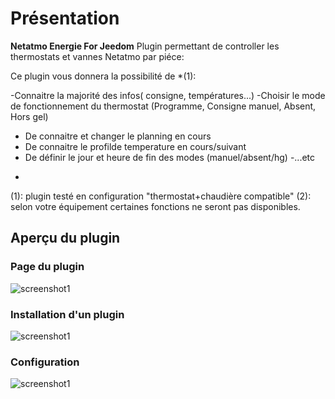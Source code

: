 # Présentation

**Netatmo Energie For Jeedom** 
Plugin permettant de controller les thermostats et vannes Netatmo par piéce:

Ce plugin vous donnera la possibilité de *(1):

-Connaitre la majorité des infos( consigne, températures...)
-Choisir le mode de fonctionnement du thermostat (Programme, Consigne manuel, Absent, Hors gel)
- De connaitre et changer le planning en cours
- De connaitre le profilde temperature en cours/suivant  
- De définir le jour et heure de fin des modes (manuel/absent/hg)
-...etc


*
(1): plugin testé en configuration "thermostat+chaudière compatible"
(2): selon votre équipement certaines fonctions ne seront pas disponibles.


## Aperçu du plugin

### Page du plugin
![screenshot1](https://limad.github.io/plugins-docs/plugins-docs/plugin-naEnergie/images/naEnergie_screenshot4.PNG)

### Installation d'un plugin
![screenshot1](https://limad.github.io/plugins-docs/plugins-docs/plugin-naEnergie/images/naEnergie_doc1.PNG)

### Configuration
![screenshot1](https://limad.github.io/plugins-docs/plugins-docs/plugin-naEnergie/images/naEnergie_doc2.PNG)
